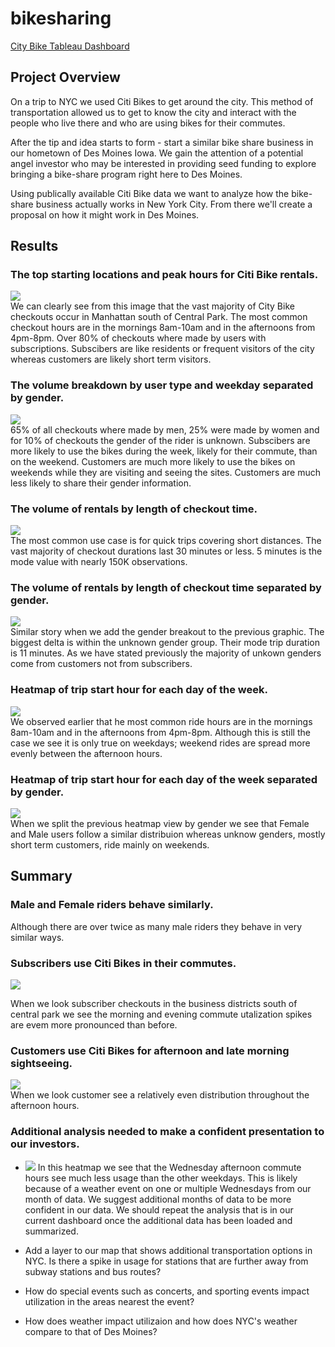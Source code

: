 # bikesharing

[City Bike Tableau Dashboard](https://public.tableau.com/profile/josh.pearson8858#!/vizhome/CitibikeChallenge_16161587957450/Story1?publish=yes "Link to Tableau Dashboard")


## Project Overview

On a trip to NYC we used Citi Bikes to get around the city. This method of transportation allowed us to get to know the city and interact with the people who live there and who are using bikes for their commutes. <br>

After the tip and idea starts to form - start a similar bike share business in our hometown of Des Moines Iowa. We gain the attention of a potential angel investor who may be interested in providing seed funding to explore bringing a bike-share program right here to Des Moines.

Using publically available Citi Bike data we want to analyze how the bike-share business actually works in New York City. From there we'll create a proposal on how it might work in Des Moines. 

## Results 

### The top starting locations and peak hours for Citi Bike rentals. 
![](Images/starting_locations_peak_hours.PNG)
<br>
We can clearly see from this image that the vast majority of City Bike checkouts occur in Manhattan south of Central Park. The most common checkout hours are in the mornings 8am-10am and in the afternoons from 4pm-8pm. Over 80% of checkouts where made by users with subscriptions. Subscibers are like residents or frequent visitors of the city whereas customers are likely short term visitors. 
<br>

### The volume breakdown by user type and weekday separated by gender. 
![](Images/usertype_weekday_gender.PNG)
<br>
65% of all checkouts where made by men, 25% were made by women and for 10% of checkouts the gender of the rider is unknown. Subscibers are more likely to use the bikes during the week, likely for their commute, than on the weekend. Customers are much more likely to use the bikes on weekends while they are visiting and seeing the sites. Customers are much less likely to share their gender information. 
<br>

### The volume of rentals by length of checkout time.
![](Images/rentals_checkout_length.PNG)
<br>
The most common use case is for quick trips covering short distances. The vast majority of checkout durations last 30 minutes or less. 5 minutes is the mode value with nearly 150K observations. 
<br>

### The volume of rentals by length of checkout time separated by gender.
![](Images/rentals_checkout_length_gender.PNG)
<br>
Similar story when we add the gender breakout to the previous graphic. The biggest delta is within the unknown gender group. Their mode trip duration is 11 minutes. As we have stated previously the majority of unkown genders come from customers not from subscribers. 
<br>

### Heatmap of trip start hour for each day of the week. 
![](Images/start_hour_heatmap.PNG)
<br>
We observed earlier that he most common ride hours are in the mornings 8am-10am and in the afternoons from 4pm-8pm. Although this is still the case we see it is only true on weekdays; weekend rides are spread more evenly between the afternoon hours. 
<br>

### Heatmap of trip start hour for each day of the week separated by gender.
![](Images/start_hour_heatmap_gender.PNG)
<br>
When we split the previous heatmap view by gender we see that Female and Male users follow a similar distribuion whereas unknow genders, mostly short term customers, ride mainly on weekends. 
<br>


## Summary

### Male and Female riders behave similarly. 
Although there are over twice as many male riders they behave in very similar ways. 
<br>

### Subscribers use Citi Bikes in their commutes. 
![](Images/starting_locations_peak_hours_commute.PNG)
<br>

When we look subscriber checkouts in the business districts south of central park we see the morning and evening commute utalization spikes are evem more pronounced than before. 
<br>

### Customers use Citi Bikes for afternoon and late morning sightseeing.
![](Images/starting_locations_peak_hours_customers.PNG)
<br>
When we look customer see a relatively even distribution throughout the afternoon hours. 
<br>

### Additional analysis needed to make a confident presentation to our investors. 
- ![](Images/heatmap_wednesday.PNG) In this heatmap we see that the Wednesday afternoon commute hours see much less usage than the other weekdays. This is likely because of a weather event on one or multiple Wednesdays from our month of data.  We suggest additional months of data to be more confident in our data. We should repeat the analysis that is in our current dashboard once the additional data has been loaded and summarized. 

- Add a layer to our map that shows additional transportation options in NYC. Is there a spike in usage for stations that are further away from subway stations and bus routes? 

- How do special events such as concerts, and sporting events impact utilization in the areas nearest the event? 

- How does weather impact utilizaion and how does NYC's weather compare to that of Des Moines?

